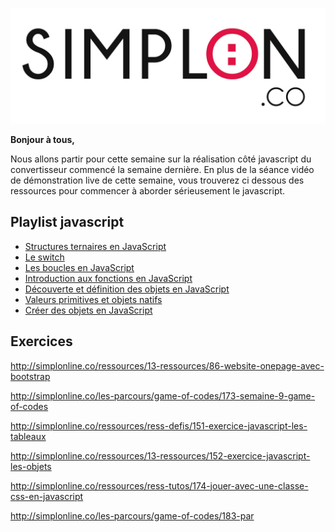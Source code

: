 ![image alt text](image_0.jpg)

**Bonjour à tous,**

Nous allons partir pour cette semaine sur la réalisation côté javascript du convertisseur commencé la semaine dernière. En plus de la séance vidéo de démonstration live de cette semaine, vous trouverez ci dessous des ressources pour commencer à aborder sérieusement le javascript.

## Playlist javascript


* [Structures ternaires en JavaScript](https://www.youtube.com/watch?v=SCPhXNMt79I&index=14&list=PLwLsbqvBlImFB8AuT6ENIg-s87ys4yGWI)
* [Le switch](https://www.youtube.com/watch?v=pkqoAfJkLao&list=PLwLsbqvBlImFB8AuT6ENIg-s87ys4yGWI&index=15)
* [Les boucles en JavaScript](https://www.youtube.com/watch?v=z5PO4uGT2Gg&index=16&list=PLwLsbqvBlImFB8AuT6ENIg-s87ys4yGWI)
* [Introduction aux fonctions en JavaScript](https://www.youtube.com/watch?v=JqzEfz1gsVo&list=PLwLsbqvBlImFB8AuT6ENIg-s87ys4yGWI&index=17)
* [Découverte et définition des objets en JavaScript](https://www.youtube.com/watch?v=9KAZQQoGhYE&list=PLwLsbqvBlImFB8AuT6ENIg-s87ys4yGWI&index=18)
* [Valeurs primitives et objets natifs](https://www.youtube.com/watch?v=w6dXNYW7BTY&list=PLwLsbqvBlImFB8AuT6ENIg-s87ys4yGWI&index=19)
* [Créer des objets en JavaScript](https://www.youtube.com/watch?v=AgKYCm6df6o&list=PLwLsbqvBlImFB8AuT6ENIg-s87ys4yGWI&index=20)


## Exercices

http://simplonline.co/ressources/13-ressources/86-website-onepage-avec-bootstrap

http://simplonline.co/les-parcours/game-of-codes/173-semaine-9-game-of-codes


http://simplonline.co/ressources/ress-defis/151-exercice-javascript-les-tableaux

http://simplonline.co/ressources/13-ressources/152-exercice-javascript-les-objets

http://simplonline.co/ressources/ress-tutos/174-jouer-avec-une-classe-css-en-javascript

http://simplonline.co/les-parcours/game-of-codes/183-par
